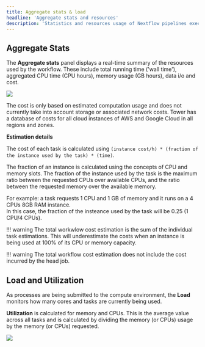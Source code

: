 ```yaml
---
title: Aggregate stats & load
headline: 'Aggregate stats and resources'
description: 'Statistics and resources usage of Nextflow pipelines executed through Tower.'
---
```


## Aggregate Stats

The **Aggregate stats** panel displays a real-time summary of the resources used by the workflow. These include total running time ('wall time'), aggregated CPU time (CPU hours), memory usage (GB hours), data i/o and cost.

![](_images/monitoring_aggregate_stats.png)

The cost is only based on estimated computation usage and does not currently take into account storage or associated network costs. Tower has a database of costs for all cloud instances of AWS and Google Cloud in all regions and zones.

**Estimation details**

The cost of each task is calculated using `(instance cost/h) * (fraction of the instance used by the task) * (time)`.

The fraction of an instance is calculated using the concepts of CPU and memory slots. The fraction of the instance used by the task is the maximum ratio between the requested CPUs over available CPUs, and the ratio between the requested memory over the available memory.

For example: a task requests 1 CPU and 1 GB of memory and it runs on a 4 CPUs 8GB RAM instance.  
In this case, the fraction of the insteance used by the task will be 0.25 (1 CPU/4 CPUs).


!!! warning 
    The total workwlow cost estimation is the sum of the individual task estimations. This will underestimate the costs when an instance is being used at 100% of its CPU or memory capacity.
    
!!! warning
    The total workflow cost estimation does not include the cost incurred by the head job. 

## Load and Utilization

As processes are being submitted to the compute environment, the **Load** monitors how many cores and tasks are currently being used. 

**Utilization** is calculated for memory and CPUs. This is the average value across all tasks and is calculated by dividing the memory (or CPUs) usage by the memory (or CPUs) requested.

![](_images/monitoring_load.png)

